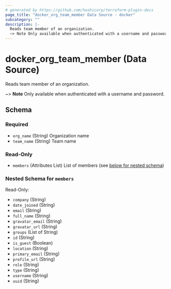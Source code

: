 ```yaml
---
# generated by https://github.com/hashicorp/terraform-plugin-docs
page_title: "docker_org_team_member Data Source - docker"
subcategory: ""
description: |-
  Reads team member of an organization.
  ~> Note Only available when authenticated with a username and password.
---
```


# docker_org_team_member (Data Source)

Reads team member of an organization.

~> **Note** Only available when authenticated with a username and password.



<!-- schema generated by tfplugindocs -->
## Schema

### Required

- `org_name` (String) Organization name
- `team_name` (String) Team name

### Read-Only

- `members` (Attributes List) List of members (see [below for nested schema](#nestedatt--members))

<a id="nestedatt--members"></a>
### Nested Schema for `members`

Read-Only:

- `company` (String)
- `date_joined` (String)
- `email` (String)
- `full_name` (String)
- `gravatar_email` (String)
- `gravatar_url` (String)
- `groups` (List of String)
- `id` (String)
- `is_guest` (Boolean)
- `location` (String)
- `primary_email` (String)
- `profile_url` (String)
- `role` (String)
- `type` (String)
- `username` (String)
- `uuid` (String)
